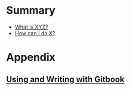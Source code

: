 # Summary

* [What is XYZ?](first-question.md)
* [How can I do X?](second-question.md)


# Appendix
## [Using and Writing with Gitbook](using-gitbook.md)
